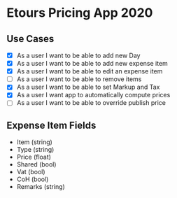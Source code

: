 # Etours Pricing App 2020

## Use Cases
- [x] As a user I want to be able to add new Day
- [x] As a user I want to be able to add new expense item
- [x] As a user I want to be able to edit an expense item
- [ ] As a user I want to be able to remove items
- [x] As a user I want to be able to set Markup and Tax
- [x] As a user I want app to automatically compute prices
- [ ] As a user I want to be able to override publish price

## Expense Item Fields
* Item (string)
* Type (string)
* Price (float)
* Shared (bool)
* Vat (bool)
* CoH (bool)
* Remarks (string)
